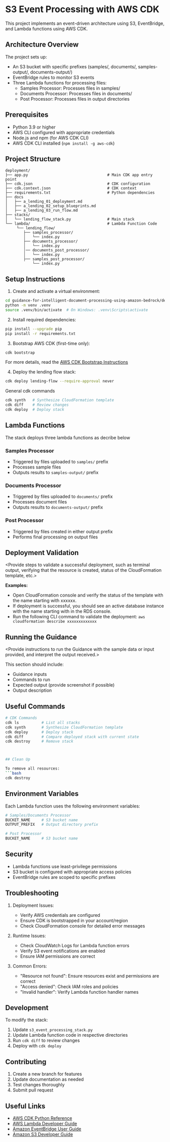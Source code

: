 # S3 Event Processing with AWS CDK

This project implements an event-driven architecture using S3, EventBridge, and Lambda functions using AWS CDK.

## Architecture Overview

The project sets up:
- An S3 bucket with specific prefixes (samples/, documents/, samples-output/, documents-output/)
- EventBridge rules to monitor S3 events
- Three Lambda functions for processing files:
  - Samples Processor: Processes files in samples/
  - Documents Processor: Processes files in documents/
  - Post Processor: Processes files in output directories

## Prerequisites

- Python 3.9 or higher
- AWS CLI configured with appropriate credentials
- Node.js and npm (for AWS CDK CLI)
- AWS CDK CLI installed (`npm install -g aws-cdk`)

## Project Structure

```
deployment/
├── app.py                                   # Main CDK app entry point
├── cdk.json                                 # CDK configuration
├── cdk.context.json                         # CDK context
├── requirements.txt                         # Python dependencies
├── docs
│   ├── a_lending_01_deployment.md
│   ├── a_lending_02_setup_blueprints.md
│   ├── a_lending_03_run_flow.md
├── stacks/
│   └── lending_flow_stack.py                # Main stack
└── lambda/                                  # Lambda Function Code
     └── lending_flow/
        ├── samples_processor/
        │   └── index.py
        ├── documents_processor/
        │   └── index.py
        │── documents_post_processor/
        │   └── index.py
        ├── samples_post_processor/
            └── index.py

```

## Setup Instructions

1. Create and activate a virtual environment:
```bash
cd guidance-for-intelligent-document-processing-using-amazon-bedrock/deployment
python -m venv .venv
source .venv/bin/activate  # On Windows: .venv\Scripts\activate
```

2. Install required dependencies:
```bash
pip install --upgrade pip
pip install -r requirements.txt
```

3. Bootstrap AWS CDK (first-time only):
```bash
cdk bootstrap
```
For more details, read the [AWS CDK Bootstrap Instructions](https://docs.aws.amazon.com/cdk/v2/guide/bootstrapping-env.html)

4. Deploy the lending flow stack:

```bash
cdk deploy lending-flow --require-approval never 
```

General cdk commands
```bash
cdk synth   # Synthesize CloudFormation template
cdk diff    # Review changes
cdk deploy  # Deploy stack
```

## Lambda Functions
The stack deploys three lambda functions as decribe below

### Samples Processor
- Triggered by files uploaded to `samples/` prefix
- Processes sample files
- Outputs results to `samples-output/` prefix

### Documents Processor
- Triggered by files uploaded to `documents/` prefix
- Processes document files
- Outputs results to `documents-output/` prefix

### Post Processor
- Triggered by files created in either output prefix
- Performs final processing on output files

## Deployment Validation

<Provide steps to validate a successful deployment, such as terminal output, verifying that the resource is created, status of the CloudFormation template, etc.>

**Examples:**

* Open CloudFormation console and verify the status of the template with the name starting with xxxxxx.
* If deployment is successful, you should see an active database instance with the name starting with <xxxxx> in        the RDS console.
*  Run the following CLI command to validate the deployment: ```aws cloudformation describe xxxxxxxxxxxxx```

## Running the Guidance 

<Provide instructions to run the Guidance with the sample data or input provided, and interpret the output received.> 

This section should include:

* Guidance inputs
* Commands to run
* Expected output (provide screenshot if possible)
* Output description

## Useful Commands

```bash
# CDK Commands
cdk ls          # List all stacks
cdk synth       # Synthesize CloudFormation template
cdk deploy      # Deploy stack
cdk diff        # Compare deployed stack with current state
cdk destroy     # Remove stack



## Clean Up

To remove all resources:
```bash
cdk destroy
```

## Environment Variables

Each Lambda function uses the following environment variables:

```python
# Samples/Documents Processor
BUCKET_NAME     # S3 bucket name
OUTPUT_PREFIX   # Output directory prefix

# Post Processor
BUCKET_NAME     # S3 bucket name
```

## Security

- Lambda functions use least-privilege permissions
- S3 bucket is configured with appropriate access policies
- EventBridge rules are scoped to specific prefixes

## Troubleshooting

1. Deployment Issues:
   - Verify AWS credentials are configured
   - Ensure CDK is bootstrapped in your account/region
   - Check CloudFormation console for detailed error messages

2. Runtime Issues:
   - Check CloudWatch Logs for Lambda function errors
   - Verify S3 event notifications are enabled
   - Ensure IAM permissions are correct

3. Common Errors:
   - "Resource not found": Ensure resources exist and permissions are correct
   - "Access denied": Check IAM roles and policies
   - "Invalid handler": Verify Lambda function handler names

## Development

To modify the stack:
1. Update `s3_event_processing_stack.py`
2. Update Lambda function code in respective directories
3. Run `cdk diff` to review changes
4. Deploy with `cdk deploy`

## Contributing

1. Create a new branch for features
2. Update documentation as needed
3. Test changes thoroughly
4. Submit pull request

## Useful Links

- [AWS CDK Python Reference](https://docs.aws.amazon.com/cdk/api/v2/python/index.html)
- [AWS Lambda Developer Guide](https://docs.aws.amazon.com/lambda/latest/dg/welcome.html)
- [Amazon EventBridge User Guide](https://docs.aws.amazon.com/eventbridge/latest/userguide/eb-what-is.html)
- [Amazon S3 Developer Guide](https://docs.aws.amazon.com/AmazonS3/latest/dev/Welcome.html)
